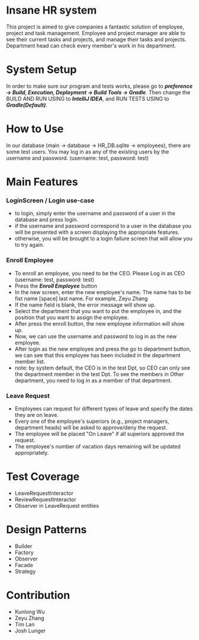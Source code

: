# Insane HR system

This project is aimed to give companies a fantastic solution of employee, project and task management. Employee and project manager are able to see their current tasks and projects, and manage their tasks and projects. Department head can check every member's work in his department. 

# System Setup

In order to make sure our program and tests works, please go to ***preference -> Build, Execution, Deployment -> Build Tools -> Gradle***.
Then change the BUILD AND RUN USING to ***IntelliJ IDEA***, and RUN TESTS USING to ***Gradle(Default)***.


# How to Use

In our database (main -> database -> HR_DB.sqlite -> employees), there are some test users. 
You may log in as any of the existing users by the username and password. (username: test, password: test)

# Main Features

### LoginScreen / Login use-case
  - to login, simply enter the username and password of a user in the database and press login.
  - if the username and password correspond to a user in the database you will be presented with a screen displaying the appropriate features.
  - otherwise, you will be brought to a login failure screen that will allow you to try again.

### Enroll Employee
  - To enroll an employee, you need to be the CEO. Please Log in as CEO (username: test, password: test)
  - Press the ***Enroll Employee*** button
  - In the new screen, enter the new employee's name. The name has to be fist name [space] last name. For example, Zeyu Zhang
  - If the name field is blank, the error message will show up.
  - Select the department that you want to put the employee in, and the position that you want to assign the employee.
  - After press the enroll button, the new employee information will show up.
  - Now, we can use the username and password to log in as the new employee.
  - After login as the new employee and press the go to department button, we can see that this employee has been included in the department member list.
  - note: by system default, the CEO is in the test Dpt, so CEO can only see the department member in the test Dpt. To see the members in Other department, you need to log in as a member of that department. 

### Leave Request
- Employees can request for different types of leave and specify the dates they are on leave.
- Every one of the employee's superiors (e.g., project managers, department heads) will be asked to approve/deny the request.
- The employee will be placed "On Leave" if all superiors approved the request.
- The employee's number of vacation days remaining will be updated appropriately.


# Test Coverage

-  LeaveRequestInteractor
-  ReviewRequestInteractor
-  Observer in LeaveRequest entities


# Design Patterns

-  Builder
-  Factory
-  Observer
-  Facade
-  Strategy

# Contribution

-  Kunlong Wu
-  Zeyu Zhang
-  Tim Lan
-  Josh Lunger

